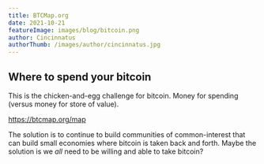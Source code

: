 ```yaml
---
title: BTCMap.org
date: 2021-10-21
featureImage: images/blog/bitcoin.png
author: Cincinnatus
authorThumb: /images/author/cincinnatus.jpg
---
```


## Where to spend your bitcoin

This is the chicken-and-egg challenge for bitcoin. Money for spending (versus money for store of value).

https://btcmap.org/map

The solution is to continue to build communities of common-interest that can build small economies where bitcoin is taken back and forth. Maybe the solution is we *all* need to be willing and able to take bitcoin?